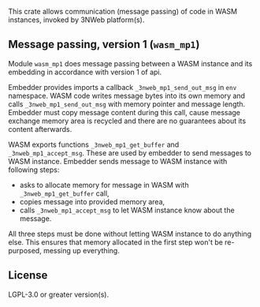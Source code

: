 This crate allows communication (message passing) of code in WASM instances, invoked by 3NWeb platform(s).

## Message passing, version 1 (`wasm_mp1`)

Module `wasm_mp1` does message passing between a WASM instance and its embedding in accordance with version 1 of api.

Embedder provides imports a callback `_3nweb_mp1_send_out_msg` in `env` namespace. WASM code writes message bytes into its own memory and calls `_3nweb_mp1_send_out_msg` with memory pointer and message length. Embedder must copy message content during this call, cause message exchange memory area is recycled and there are no guarantees about its content afterwards.

WASM exports functions `_3nweb_mp1_get_buffer` and `_3nweb_mp1_accept_msg`. These are used by embedder to send messages to WASM instance. Embedder sends message to WASM instance with following steps:
 - asks to allocate memory for message in WASM with `_3nweb_mp1_get_buffer` call,
 - copies message into provided memory area,
 - calls `_3nweb_mp1_accept_msg` to let WASM instance know about the message.

All three steps must be done without letting WASM instance to do anything else. This ensures that memory allocated in the first step won't be re-purposed, messing up everything.


## License
LGPL-3.0 or greater version(s).


